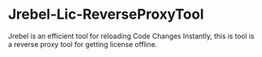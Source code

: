 # Jrebel-Lic-ReverseProxyTool
Jrebel is an efficient tool for reloading Code Changes Instantly, this is tool is a reverse proxy tool for getting license offline.
